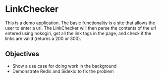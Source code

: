 # LinkChecker

This is a demo application.  The basic functionality is a site that allows the user to enter a url.  The LinkChecker will then parse the contents of the url entered using nokogiri, get all the link tags in the page, and check if the links are valid (returns a 200 or 300).

## Objectives

* Show a use case for doing work in the background
* Demonstrate Redis and Sidekiq to fix the problem

